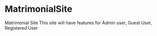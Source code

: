 # MatrimonialSite
Matrimonial Site
This site will have features for Admin user, Guest User, Registered User
